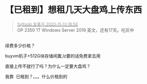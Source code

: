 # 【已租到】想租几天大盘鸡上传东西


<div class="quote"><blockquote><font size="2"><a href="https://www.hostloc.com/forum.php?mod=redirect&amp;goto=findpost&amp;pid=9449886&amp;ptid=766314" target="_blank"><font color="#999999">fujitsuki 发表于 2020-11-13 18:56</font></a></font><br />
OP 2350 1T Windows Server 2019 英文，还有17天。吃灰中</blockquote></div><br />
续费多少价格？

buyvm机子+512G块存储闲置,lz要的话免费拿去用<img src="static/image/smiley/yct/022.gif" smilieid="42" border="0" alt="" />

直接上传不就行了吗？为什么一定要大盘鸡？

我靠&nbsp;&nbsp;已租到？。。。什么价租到的

